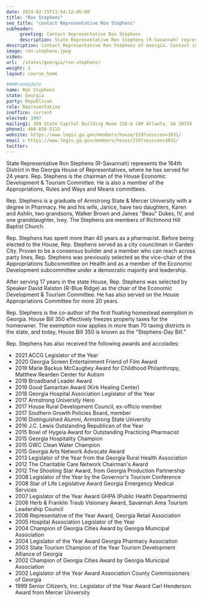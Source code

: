 ```yaml
---
date: 2024-02-15T11:54:12-05:00
title: "Ron Stephens"
seo_title: "contact Representative Ron Stephens"
subheader:
     greeting: Contact Representative Ron Stephens
     description: State Representative Ron Stephens (R-Savannah) represents the 164th District in the Georgia House of Representatives, where he has served for 24 years. Rep. Stephens is the chairman of the House Economic Development & Tourism Committee. He is also a member of the Appropriations, Rules and Ways and Means committees.
description: Contact Representative Ron Stephens of Georgia. Contact information for Ron Stephens includes email address, phone number, and mailing address.
image: ron-stephens.jpeg
video:
url:  /states/georgia/ron-stephens/
weight: 1
layout: course_home

####candidate
name: Ron Stephens
state: Georgia
party: Republican
role: Representative
inoffice: current
elected: 1997
mailing1: 309 State Capitol Building Room 226-A CAP Atlanta, GA 30334
phone1: 404-656-5115
website: https://www.legis.ga.gov/members/house/219?session=1031/
email : https://www.legis.ga.gov/members/house/219?session=1031/
twitter:
---
```


State Representative Ron Stephens (R-Savannah) represents the 164th District in the Georgia House of Representatives, where he has served for 24 years. Rep. Stephens is the chairman of the House Economic Development & Tourism Committee. He is also a member of the Appropriations, Rules and Ways and Means committees.

Rep. Stephens is a graduate of Armstrong State & Mercer University with a degree in Pharmacy. He and his wife, Janice, have two daughters, Karen and Ashlin, two grandsons, Walker Brown and James "Beau" Dukes, IV, and one granddaughter, Ivey. The Stephens are members of Richmond Hill Baptist Church.

Rep. Stephens has spent more than 40 years as a pharmacist. Before being elected to the House, Rep. Stephens served as a city councilman in Garden City. Proven to be a consensus builder and a member who can reach across party lines, Rep. Stephens was previously selected as the vice-chair of the Appropriations Subcommittee on Health and as a member of the Economic Development subcommittee under a democratic majority and leadership.

After serving 17 years in the state House, Rep. Stephens was selected by Speaker David Ralston (R-Blue Ridge) as the chair of the Economic Development & Tourism Committee. He has also served on the House Appropriations Committee for more 20 years.

Rep. Stephens is the co-author of the first floating homestead exemption in Georgia. House Bill 350 effectively freezes property taxes for the homeowner. The exemption now applies in more than 70 taxing districts in the state, and today, House Bill 350 is known as the “Stephens-Day Bill.”

Rep. Stephens has also received the following awards and accolades:
- 2021 ACCG Legislator of the Year
- 2020 Georgia Screen Entertainment Friend of Film Award
- 2019 Marie Backus McCaughey Award for Childhood Philanthropy, Matthew Rearden Center for Autism
- 2019 Broadband Leader Award
- 2019 Good Samaritan Award (Kirk Healing Center)
- 2018 Georgia Hospital Association Legislator of the Year
- 2017 Armstrong University Hero
- 2017 House Rural Development Council, ex-officio member
- 2017 Southern Growth Policies Board, member
- 2016 Distinguished Alumni, Armstrong State University
- 2016 J.C. Lewis Outstanding Republican of the Year
- 2015 Bowl of Hygeia Award for Outstanding Practicing Pharmacist
- 2015 Georgia Hospitality Champion
- 2015 GWC Clean Water Champion
- 2015 Georgia Arts Network Advocate Award
- 2013 Legislator of the Year from the Georgia Rural Health Association
- 2012 The Charitable Care Network Chairman's Award
- 2012 The Shooting Star Award, from Georgia Production Partnership
- 2008 Legislator of the Year by the Governor's Tourism Conference
- 2008 Star of Life Legislative Award Georgia Emergency Medical Services
- 2007 Legislator of the Year Award GHPA (Public Health Departments)
- 2006 Herb & Franklin Traub Visionary Award, Savannah Area Tourism Leadership Council
- 2006 Representative of the Year Award, Georgia Retail Association
- 2005 Hospital Association Legislator of the Year
- 2004 Champion of Georgia Cities Award by Georgia Municipal Association
- 2004 Legislator of the Year Award Georgia Pharmacy Association
- 2003 State Tourism Champion of the Year Tourism Development Alliance of Georgia
- 2002 Champion of Georgia Cities Award by Georgia Municipal Association
- 2002 Legislator of the Year Award Association County Commissioners of Georgia
- 1999 Senior Citizen’s, Inc. Legislator of the Year Award Carl Henderson Award from Mercer University
